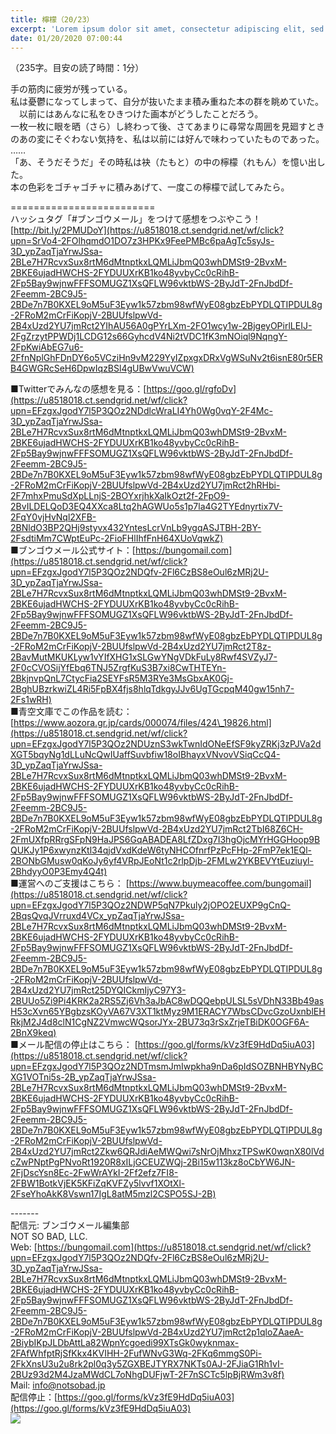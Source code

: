 ```yaml
---
title: 檸檬（20/23）
excerpt: 'Lorem ipsum dolor sit amet, consectetur adipiscing elit, sed do eiusmod tempor incididunt ut labore et dolore magna aliqua. Praesent elementum facilisis leo vel fringilla est ullamcorper eget. At imperdiet dui accumsan sit amet nulla facilisi morbi tempus.'
date: 01/20/2020 07:00:44
---
```


（235字。目安の読了時間：1分）  
  
手の筋肉に疲労が残っている。  
私は憂鬱になってしまって、自分が抜いたまま積み重ねた本の群を眺めていた。  
　以前にはあんなに私をひきつけた画本がどうしたことだろう。  
一枚一枚に眼を晒（さら）し終わって後、さてあまりに尋常な周囲を見廻すときのあの変にそぐわない気持を、私は以前には好んで味わっていたものであった。  
……  
「あ、そうだそうだ」その時私は袂（たもと）の中の檸檬（れもん）を憶い出した。  
本の色彩をゴチャゴチャに積みあげて、一度この檸檬で試してみたら。  
  
\=========================  
ハッシュタグ「#ブンゴウメール」をつけて感想をつぶやこう！　  
[http://bit.ly/2PMUDoY](https://u8518018.ct.sendgrid.net/wf/click?upn=SrVo4-2FOlhqmdO1DO7z3HPKx9FeePMBc6paAgTc5syJs-3D_ypZaqTjaYrwJSsa-2BLe7H7RcvxSux8rtM6dMtnptkxLQMLiJbmQ03whDMSt9-2BvxM-2BKE6ujadHWCHS-2FYDUUXrKB1ko48yvbyCc0cRihB-2Fp5Bay9wjnwFFFSOMUGZ1XsQFLW96vktbWS-2ByJdT-2FnJbdDf-2Feemm-2BC9J5-2BDe7n7B0KXEL9oM5uF3Eyw1k57zbm98wfWyE08gbzEbPYDLQTIPDUL8g-2FRoM2mCrFiKopjV-2BUUfslpwVd-2B4xUzd2YU7jmRct2YIhAU56A0gPYrLXm-2FO1wcy1w-2BjgeyOPirlLEIJ-2FgZrzytPPWDj1LCDG12s66GyhcdV4Ni2tVDC1fK3mNOiql9NqngY-2FpKwiAbEG7u6-2FfnNplGhFDnDY6o5VCziHn9vM229YyIZpxgxDRxVgWSuNv2t6isnE80r5ERB4GWGRcSeH6DpwIqzBSl4gUBwVwuVCW)  
  
■Twitterでみんなの感想を見る：[https://goo.gl/rgfoDv](https://u8518018.ct.sendgrid.net/wf/click?upn=EFzgxJgodY7l5P3QOz2NDdlcWraLI4Yh0Wg0vqY-2F4Mc-3D_ypZaqTjaYrwJSsa-2BLe7H7RcvxSux8rtM6dMtnptkxLQMLiJbmQ03whDMSt9-2BvxM-2BKE6ujadHWCHS-2FYDUUXrKB1ko48yvbyCc0cRihB-2Fp5Bay9wjnwFFFSOMUGZ1XsQFLW96vktbWS-2ByJdT-2FnJbdDf-2Feemm-2BC9J5-2BDe7n7B0KXEL9oM5uF3Eyw1k57zbm98wfWyE08gbzEbPYDLQTIPDUL8g-2FRoM2mCrFiKopjV-2BUUfslpwVd-2B4xUzd2YU7jmRct2hRHbi-2F7mhxPmuSdXpLLnjS-2BOYxrjhkXaIkOzt2f-2FpO9-2BvILDELQoD3EQ4XXca8Ltq2hAGWUo5s1p7la4G2TYEdnyrtix7V-2FqY0vjHvNql2XFB-2BNldO3BP2QHj9styvx432YntesLcrVnLb9ygqASJTBH-2BY-2FsdtiMm7CWptEuPc-2FioFHlIhfFnH64XUoVqwkZ)  
■ブンゴウメール公式サイト：[https://bungomail.com](https://u8518018.ct.sendgrid.net/wf/click?upn=EFzgxJgodY7l5P3QOz2NDQfv-2Fl6CzBS8eOul6zMRj2U-3D_ypZaqTjaYrwJSsa-2BLe7H7RcvxSux8rtM6dMtnptkxLQMLiJbmQ03whDMSt9-2BvxM-2BKE6ujadHWCHS-2FYDUUXrKB1ko48yvbyCc0cRihB-2Fp5Bay9wjnwFFFSOMUGZ1XsQFLW96vktbWS-2ByJdT-2FnJbdDf-2Feemm-2BC9J5-2BDe7n7B0KXEL9oM5uF3Eyw1k57zbm98wfWyE08gbzEbPYDLQTIPDUL8g-2FRoM2mCrFiKopjV-2BUUfslpwVd-2B4xUzd2YU7jmRct2T8z-2BavMutMKUKLyw1vYIfXHG1xSLGwYNgVDkFuLy8Rwf4SVZyJ7-2F0cCVOSijYfEbq6TNJ5ZrgfKuS3B7xi8CwTHTEYn-2BkjnvpQnL7CtycFia2SEYFsR5M3RYe3MsGbxAK0Gj-2BghUBzrkwiZL4Ri5FpBX4fjs8hlqTdkgyJJv6UgTGcpqM40gw15nh7-2Fs1wRH)  
■青空文庫でこの作品を読む：[https://www.aozora.gr.jp/cards/000074/files/424\_19826.html](https://u8518018.ct.sendgrid.net/wf/click?upn=EFzgxJgodY7l5P3QOz2NDUznS3wkTwnIdONeEfSF9kyZRKj3zPJVa2dXGT5bqyNg1dLLuNcQwIUaffSuvbfiw18oIBhayxVNvovVSiqCcQ4-3D_ypZaqTjaYrwJSsa-2BLe7H7RcvxSux8rtM6dMtnptkxLQMLiJbmQ03whDMSt9-2BvxM-2BKE6ujadHWCHS-2FYDUUXrKB1ko48yvbyCc0cRihB-2Fp5Bay9wjnwFFFSOMUGZ1XsQFLW96vktbWS-2ByJdT-2FnJbdDf-2Feemm-2BC9J5-2BDe7n7B0KXEL9oM5uF3Eyw1k57zbm98wfWyE08gbzEbPYDLQTIPDUL8g-2FRoM2mCrFiKopjV-2BUUfslpwVd-2B4xUzd2YU7jmRct2TbI68Z6CH-2FmUXfpRRrgSFpN9HaJPS6GqABADEA8LfZDxg7I3hgOjcMYrHGGHoop9BQUKJy1P6xwynzKtl34qjdVxdKdeW6tyNHCOfnrfPzPcFHp-2FmP7ek1EQl-2BONbGMusw0qKoJy6yf4VRpJEoNt1c2rlpDjb-2FMLw2YKBEVYtEuziuyl-2BhdyyO0P3Emy4Q4t)  
■運営へのご支援はこちら： [https://www.buymeacoffee.com/bungomail](https://u8518018.ct.sendgrid.net/wf/click?upn=EFzgxJgodY7l5P3QOz2NDWP5qN7Pkuly2jOPO2EUXP9gCnQ-2BqsQvqJVrruxd4VCx_ypZaqTjaYrwJSsa-2BLe7H7RcvxSux8rtM6dMtnptkxLQMLiJbmQ03whDMSt9-2BvxM-2BKE6ujadHWCHS-2FYDUUXrKB1ko48yvbyCc0cRihB-2Fp5Bay9wjnwFFFSOMUGZ1XsQFLW96vktbWS-2ByJdT-2FnJbdDf-2Feemm-2BC9J5-2BDe7n7B0KXEL9oM5uF3Eyw1k57zbm98wfWyE08gbzEbPYDLQTIPDUL8g-2FRoM2mCrFiKopjV-2BUUfslpwVd-2B4xUzd2YU7jmRct25DYQICkmIjyC97Y3-2BUUo5Zi9Pi4KRK2a2RS5Zj6Vh3aJbAC8wDQQebpULSL5sVDhN33Bb49asH53cXvn65YBgbzsKOyVA67V3XT1ktMyz9M1ERACY7WbsCDvcGzoUxnblEHRkjM2J4d8clN1CgNZ2VmwcWQsorJYx-2BU73q3rSxZrjeTBiDK0OGF6A-2BnX9keq)  
■メール配信の停止はこちら： [https://goo.gl/forms/kVz3fE9HdDq5iuA03](https://u8518018.ct.sendgrid.net/wf/click?upn=EFzgxJgodY7l5P3QOz2NDTmsmJmIwpkha9nDa6pIdSOZBNHBYNyBCXG1VOTni5s-2B_ypZaqTjaYrwJSsa-2BLe7H7RcvxSux8rtM6dMtnptkxLQMLiJbmQ03whDMSt9-2BvxM-2BKE6ujadHWCHS-2FYDUUXrKB1ko48yvbyCc0cRihB-2Fp5Bay9wjnwFFFSOMUGZ1XsQFLW96vktbWS-2ByJdT-2FnJbdDf-2Feemm-2BC9J5-2BDe7n7B0KXEL9oM5uF3Eyw1k57zbm98wfWyE08gbzEbPYDLQTIPDUL8g-2FRoM2mCrFiKopjV-2BUUfslpwVd-2B4xUzd2YU7jmRct2Zkw6QRJdiAeMWQwi7sNrOjMhxzTPSwK0wqnX80lVdcZwPNptPgPNvoRt1920R8xILjGCEUZWQj-2Bi15w113kz8oCbYW6JN-2FjDscYsn8Ec-2FwWrAYkI-2Ff2efz7FI8-2FBW1BotkVjEK5KFiZqKVFZy5lvvf1XOtXl-2FseYhoAkK8Vswn17IgL8atM5mzl2CSPO5SJ-2B)  
  
\-------  
配信元: ブンゴウメール編集部  
NOT SO BAD, LLC.  
Web: [https://bungomail.com](https://u8518018.ct.sendgrid.net/wf/click?upn=EFzgxJgodY7l5P3QOz2NDQfv-2Fl6CzBS8eOul6zMRj2U-3D_ypZaqTjaYrwJSsa-2BLe7H7RcvxSux8rtM6dMtnptkxLQMLiJbmQ03whDMSt9-2BvxM-2BKE6ujadHWCHS-2FYDUUXrKB1ko48yvbyCc0cRihB-2Fp5Bay9wjnwFFFSOMUGZ1XsQFLW96vktbWS-2ByJdT-2FnJbdDf-2Feemm-2BC9J5-2BDe7n7B0KXEL9oM5uF3Eyw1k57zbm98wfWyE08gbzEbPYDLQTIPDUL8g-2FRoM2mCrFiKopjV-2BUUfslpwVd-2B4xUzd2YU7jmRct2p1qloZAaeA-2BiybIKpJLDbAttLa82WpnYcgoedi99XTsGk0wyknmax-2FAfWhfptRjSfKkx4KVIHH-2FufWNvG3Wq-2FKq6mmgS0Pi-2FkXnsU3u2u8rk2pl0q3y5ZGXBEJTYRX7NKTs0AJ-2FJiaG1Rh1vI-2BUz93d2M4JzaMWdCL7oNhgDUFjwT-2F7nSCTc5lpBjRWm3v8f)  
Mail: info@notsobad.jp  
配信停止：[https://goo.gl/forms/kVz3fE9HdDq5iuA03](https://goo.gl/forms/kVz3fE9HdDq5iuA03)  
![](https://u8518018.ct.sendgrid.net/wf/open?upn=ypZaqTjaYrwJSsa-2BLe7H7RcvxSux8rtM6dMtnptkxLQMLiJbmQ03whDMSt9-2BvxM-2BKE6ujadHWCHS-2FYDUUXrKB1ko48yvbyCc0cRihB-2Fp5Bay9wjnwFFFSOMUGZ1XsQFLW96vktbWS-2ByJdT-2FnJbdDf-2Feemm-2BC9J5-2BDe7n7B0KXEL9oM5uF3Eyw1k57zbm98wfWyE08gbzEbPYDLQTIPDUL8g-2FRoM2mCrFiKopjV-2BUUfslpwVd-2B4xUzd2YU7jmRct2GCnu0sjmf-2FE-2BXiJtY4DXhtSdsZhMBWf7MtLgNfqfoO7clpD0eltOZ7gx8wEOG1QK76RmFWHYZ1VZgkv2WCumZKD1cQ6FX6EKRJv2YrBz1jue3znbYXRzyvRtjb6A1XRQJf00zqNjbErXGfWSO6DHgLzPvlsf63kOG5B0tgCf52HXAAVvyzKZjH6FQs4XuMXNhwm5xaJ-2Fnn4eVmWxui4yhQ-3D-3D)